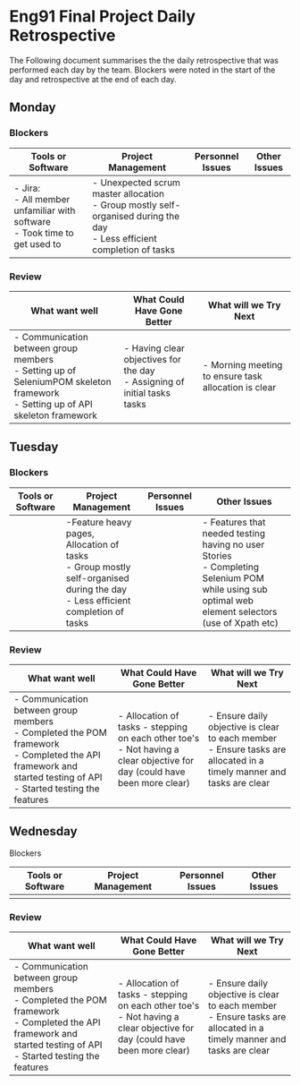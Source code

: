 # Eng91 Final Project Daily Retrospective

The Following document summarises the the daily retrospective that was performed each day by the team. Blockers were noted in the start of the day and retrospective at the end of each day. 

## Monday

### Blockers

| Tools or Software                                            | Project Management                                           | Personnel Issues | Other Issues |
| ------------------------------------------------------------ | ------------------------------------------------------------ | ---------------- | ------------ |
| - Jira:<br>- All member unfamiliar with software<br>- Took time to get used to | - Unexpected scrum master allocation<br>- Group mostly self-organised during the day<br>- Less efficient completion of tasks |                  |              |

### Review


| What want well   | What Could Have Gone Better | What will we Try Next |
| ---------------- | ----------- |---------------------|
| - Communication between group members<br>- Setting up of SeleniumPOM skeleton framework<br>- Setting up of API skeleton framework | - Having clear objectives for the day<br> -  Assigning of initial tasks tasks | - Morning meeting to ensure task allocation is clear<br> |

## Tuesday

### Blockers

| Tools or Software | Project Management                                           | Personnel Issues | Other Issues                                                 |
| ----------------- | ------------------------------------------------------------ | ---------------- | ------------------------------------------------------------ |
|                   | -Feature heavy pages, Allocation of tasks<br>- Group mostly self-organised during the day<br>- Less efficient completion of tasks |                  | - Features that needed testing having no user Stories<br>- Completing Selenium POM while using sub optimal web element selectors (use of Xpath etc) |

###  Review

| What want well   | What Could Have Gone Better | What will we Try Next |
| ---------------- | ----------- |---------------------|
| - Communication between group members<br>- Completed the POM framework<br>- Completed the API framework and started testing of API<br>- Started testing the features | - Allocation of tasks - stepping on each other toe's<br>- Not having a clear objective for day (could have been more clear) | - Ensure daily objective is clear to each member<br>- Ensure tasks are allocated in a timely manner and tasks are clear |

## Wednesday

Blockers

| Tools or Software | Project Management | Personnel Issues | Other Issues |
| ----------------- | ------------------ | ---------------- | ------------ |
|                   |                    |                  |              |

### Review

| What want well                                               | What Could Have Gone Better                                  | What will we Try Next                                        |
| ------------------------------------------------------------ | ------------------------------------------------------------ | ------------------------------------------------------------ |
| - Communication between group members<br>- Completed the POM framework<br>- Completed the API framework and started testing of API<br>- Started testing the features | - Allocation of tasks - stepping on each other toe's<br>- Not having a clear objective for day (could have been more clear) | - Ensure daily objective is clear to each member<br>- Ensure tasks are allocated in a timely manner and tasks are clear |
